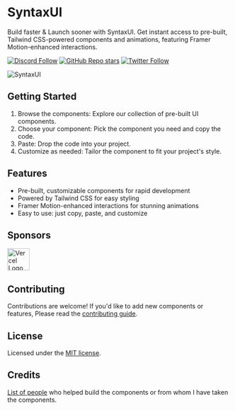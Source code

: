 # SyntaxUI

Build faster & Launch sooner with SyntaxUI. Get instant access to pre-built, Tailwind CSS-powered components and animations, featuring Framer Motion-enhanced interactions.

[![Discord Follow](https://dcbadge.vercel.app/api/server/P8GXYyH3ZU?style=flat)](https://discord.com/invite/P8GXYyH3ZU)
[![GitHub Repo stars](https://img.shields.io/github/stars/ansub/SyntaxUI?style=social)](https://github.com/ansub/SyntaxUI)
[![Twitter Follow](https://img.shields.io/twitter/follow/justansub?style=social)](https://twitter.com/justansub)


![SyntaxUI](https://raw.githubusercontent.com/Ansub/SyntaxUI/main/public/images/banner.png)

## Getting Started
 1. Browse the components: Explore our collection of pre-built UI components.
 2. Choose your component: Pick the component you need and copy the code.
 4. Paste: Drop the code into your project.
 4. Customize as needed: Tailor the component to fit your project's style.

## Features
- Pre-built, customizable components for rapid development
- Powered by Tailwind CSS for easy styling
- Framer Motion-enhanced interactions for stunning animations
- Easy to use: just copy, paste, and customize


## Sponsors

<!--sponsors start-->
<td align="center" valign="top">
        <a href="https://vercel.com" target="_blank">
          <img width="50" src="https://avatars.githubusercontent.com/u/14985020?s=200&v=4" alt="Vercel Logo" />
        </a><br />
      </td>

## Contributing
Contributions are welcome! If you'd like to add new components or features, Please read the [contributing guide](/CONTRIBUTING.md).

## License

Licensed under the [MIT license](https://github.com/ansub/syntaxui/blob/main/LICENSE).

## Credits

[List of people](https://github.com/Ansub/SyntaxUI/blob/main/credits.md) who helped build the components or from whom I have taken the components.
